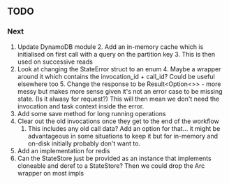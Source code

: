 ## TODO

### Next

1. Update DynamoDB module
   2. Add an in-memory cache which is initialised on first call with a query on the partition key
      3. This is then used on successive reads
3. Look at changing the StateError struct to an enum
   4. Maybe a wrapper around it which contains the invocation_id + call_id? Could be useful elsewhere too
   5. Change the response to be Result<Option<>> - more messy but makes more sense given it's not an error case to be missing state. (Is it alwasy for request?) This will then mean we don't need the invocation and task context inside the error.
8. Add some save method for long running operations
9. Clear out the old invocations once they get to the end of the workflow
   1. This includes any old call data? Add an option for that... it might be advantageous in some situations to keep it but for in-memory and on-disk initially probably don't want to.
12. Add an implementation for redis
13. Can the StateStore just be provided as an instance that implements cloneable and deref to a StateStore? Then we could drop the Arc wrapper on most impls